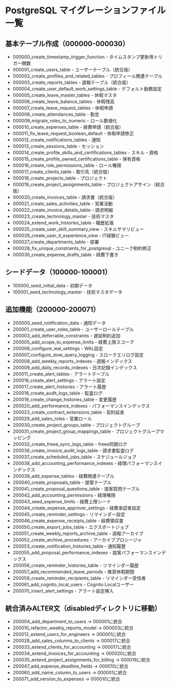 # PostgreSQL マイグレーションファイル一覧

## 基本テーブル作成（000000-000030）
- 000000_create_timestamp_trigger_function - タイムスタンプ更新用トリガー関数
- 000001_create_users_table - ユーザーテーブル（統合版）
- 000002_create_profiles_and_related_tables - プロフィール関連テーブル
- 000003_create_reports_tables - 週報テーブル（統合版）
- 000004_create_user_default_work_settings_table - デフォルト勤務設定
- 000005_create_leave_master_tables - 休暇マスタ
- 000006_create_leave_balance_tables - 休暇残高
- 000007_create_leave_request_tables - 休暇申請
- 000008_create_attendances_table - 勤怠
- 000009_migrate_roles_to_numeric - ロール数値化
- 000010_create_expenses_table - 経費申請（統合版）
- 000011_fix_leave_request_boolean_default - 休暇申請修正
- 000012_create_notifications_tables - 通知
- 000013_create_sessions_table - セッション
- 000014_create_profile_skills_and_certifications_tables - スキル・資格
- 000015_create_profile_owned_certifications_table - 保有資格
- 000016_create_role_permissions_table - ロール権限
- 000017_create_clients_table - 取引先（統合版）
- 000018_create_projects_table - プロジェクト
- 000019_create_project_assignments_table - プロジェクトアサイン（統合版）
- 000020_create_invoices_table - 請求書（統合版）
- 000021_create_sales_activities_table - 営業活動
- 000022_create_invoice_details_table - 請求明細
- 000023_create_technology_master - 技術マスタ
- 000024_extend_work_histories_table - 職歴拡張
- 000025_create_user_skill_summary_view - スキルサマリビュー
- 000026_create_user_it_experience_view - IT経験ビュー
- 000027_create_departments_table - 部署
- 000028_fix_unique_constraints_for_postgresql - ユニーク制約修正
- 000030_create_expense_drafts_table - 経費下書き

## シードデータ（100000-100001）
- 100000_seed_initial_data - 初期データ
- 100001_seed_technology_master - 技術マスタデータ

## 追加機能（200000-200071）
- 200000_seed_notification_data - 通知データ
- 200001_create_user_roles_table - ユーザーロールテーブル
- 200003_add_deferrable_constraints - 遅延制約追加
- 200005_add_scope_to_expense_limits - 経費上限スコープ
- 200006_configure_wal_settings - WAL設定
- 200007_configure_slow_query_logging - スロークエリログ設定
- 200008_add_weekly_reports_indexes - 週報インデックス
- 200009_add_daily_records_indexes - 日次記録インデックス
- 200011_create_alert_tables - アラートテーブル
- 200016_create_alert_settings - アラート設定
- 200017_create_alert_histories - アラート履歴
- 200018_create_audit_logs_table - 監査ログ
- 200019_create_change_histories_table - 変更履歴
- 200020_add_performance_indexes - パフォーマンスインデックス
- 200023_create_contract_extensions_table - 契約延長
- 200029_add_sales_roles - 営業ロール
- 200030_create_project_groups_table - プロジェクトグループ
- 200031_create_project_group_mappings_table - プロジェクトグループマッピング
- 200032_create_freee_sync_logs_table - freee同期ログ
- 200036_create_invoice_audit_logs_table - 請求書監査ログ
- 200037_create_scheduled_jobs_table - スケジュールジョブ
- 200038_add_accounting_performance_indexes - 経理パフォーマンスインデックス
- 200039_add_expense_tables - 経費関連テーブル
- 200040_create_proposals_table - 提案テーブル
- 200041_create_proposal_questions_table - 提案質問テーブル
- 200042_add_accounting_permissions - 経理権限
- 200043_seed_expense_limits - 経費上限シード
- 200044_create_expense_approver_settings - 経費承認者設定
- 200045_create_reminder_settings - リマインダー設定
- 200046_create_expense_receipts_table - 経費領収書
- 200050_create_export_jobs_table - エクスポートジョブ
- 200051_create_weekly_reports_archive_table - 週報アーカイブ
- 200052_create_archive_procedures - アーカイブプロシージャ
- 200053_create_notification_histories_table - 通知履歴
- 200055_add_proposal_performance_indexes - 提案パフォーマンスインデックス
- 200056_create_reminder_histories_table - リマインダー履歴
- 200057_add_recommended_leave_periods - 推奨休暇期間
- 200059_create_reminder_recipients_table - リマインダー受信者
- 200061_add_cognito_local_users - Cognito Localユーザー
- 200070_insert_alert_settings - アラート設定挿入

## 統合済みALTER文（disabledディレクトリに移動）
- 200004_add_department_to_users → 000001に統合
- 200010_refactor_weekly_reports_model → 000003に統合
- 200012_extend_users_for_engineers → 000001に統合
- 200028_add_sales_columns_to_clients → 000017に統合
- 200033_extend_clients_for_accounting → 000017に統合
- 200034_extend_invoices_for_accounting → 000020に統合
- 200035_extend_project_assignments_for_billing → 000019に統合
- 200047_add_expense_deadline_fields → 000010に統合
- 200060_add_name_column_to_users → 000001に統合
- 200071_add_version_to_expenses → 000010に統合
